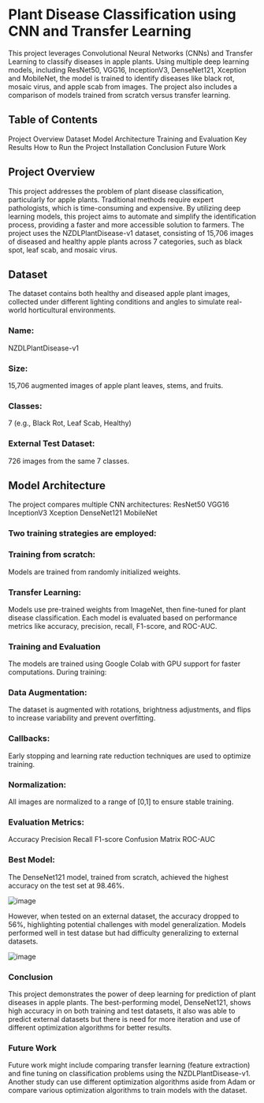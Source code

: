 # Plant Disease Classification using CNN and Transfer Learning
This project leverages Convolutional Neural Networks (CNNs) and Transfer Learning to classify diseases in apple plants. Using multiple deep learning models, including ResNet50, VGG16, InceptionV3, DenseNet121, Xception and MobileNet, the model is trained to identify diseases like black rot, mosaic virus, and apple scab from images. The project also includes a comparison of models trained from scratch versus transfer learning.

## Table of Contents
Project Overview
Dataset
Model Architecture
Training and Evaluation
Key Results
How to Run the Project
Installation
Conclusion
Future Work

## Project Overview
This project addresses the problem of plant disease classification, particularly for apple plants. Traditional methods require expert pathologists, which is time-consuming and expensive. By utilizing deep learning models, this project aims to automate and simplify the identification process, providing a faster and more accessible solution to farmers.
The project uses the NZDLPlantDisease-v1 dataset, consisting of 15,706 images of diseased and healthy apple plants across 7 categories, such as black spot, leaf scab, and mosaic virus.

## Dataset
The dataset contains both healthy and diseased apple plant images, collected under different lighting conditions and angles to simulate real-world horticultural environments.
### Name: 
NZDLPlantDisease-v1
### Size: 
15,706 augmented images of apple plant leaves, stems, and fruits.
### Classes: 
7 (e.g., Black Rot, Leaf Scab, Healthy)
### External Test Dataset: 
726 images from the same 7 classes.

## Model Architecture
The project compares multiple CNN architectures:
ResNet50
VGG16
InceptionV3
Xception
DenseNet121
MobileNet

### Two training strategies are employed:
### Training from scratch:
Models are trained from randomly initialized weights.
### Transfer Learning: 
Models use pre-trained weights from ImageNet, then fine-tuned for plant disease classification.
Each model is evaluated based on performance metrics like accuracy, precision, recall, F1-score, and ROC-AUC.

### Training and Evaluation
The models are trained using Google Colab with GPU support for faster computations. During training:

### Data Augmentation: 
The dataset is augmented with rotations, brightness adjustments, and flips to increase variability and prevent overfitting.
### Callbacks: 
Early stopping and learning rate reduction techniques are used to optimize training.
### Normalization: 
All images are normalized to a range of [0,1] to ensure stable training.

### Evaluation Metrics:
Accuracy
Precision
Recall
F1-score
Confusion Matrix
ROC-AUC

### Best Model:
The DenseNet121 model, trained from scratch, achieved the highest accuracy on the test set at 98.46%. 

![image](https://github.com/user-attachments/assets/71797343-aa4d-480b-9c8c-a149bd5931d3)

However, when tested on an external dataset, the accuracy dropped to 56%, highlighting potential challenges with model generalization.
Models performed well in test datase but had difficulty generalizing to external datasets.

![image](https://github.com/user-attachments/assets/2811e82d-7ac5-457f-a46a-4bb5f7dd5bec)


### Conclusion
This project demonstrates the power of deep learning for prediction of plant diseases in apple plants. The best-performing model, DenseNet121, shows high accuracy in on both training and test datasets, it also was able to predict external datasets but there is need for more iteration and use of different optimization algorithms for better results.

### Future Work
Future work might include comparing transfer learning (feature extraction) and fine tuning on classification problems using the NZDLPlantDisease-v1. Another study can use different optimization algorithms aside from Adam or compare various optimization algorithms to train models with the dataset. 

